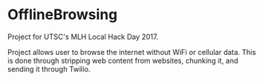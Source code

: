 # OfflineBrowsing

Project for UTSC's MLH Local Hack Day 2017.

Project allows user to browse the internet without WiFi or cellular data. This is done through stripping web content from websites, chunking it, and sending it through Twilio.
